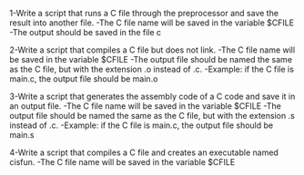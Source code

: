 1-Write a script that runs a C file through the preprocessor and save the result into another file.
-The C file name will be saved in the variable $CFILE
-The output should be saved in the file c

2-Write a script that compiles a C file but does not link.
-The C file name will be saved in the variable $CFILE
-The output file should be named the same as the C file, but with the extension .o instead of .c.
-Example: if the C file is main.c, the output file should be main.o

3-Write a script that generates the assembly code of a C code and save it in an output file.
-The C file name will be saved in the variable $CFILE
-The output file should be named the same as the C file, but with the extension .s instead of .c.
-Example: if the C file is main.c, the output file should be main.s

4-Write a script that compiles a C file and creates an executable named cisfun.
-The C file name will be saved in the variable $CFILE
